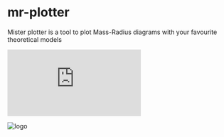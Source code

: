 # mr-plotter
Mister plotter is a tool to plot Mass-Radius diagrams with your favourite theoretical models


![alt text](https://github.com/castro-gzlz/mr-plotter/files/11815963/mr-plotter-2.pdf)

![logo](https://github.com/castro-gzlz/mr-plotter/assets/132309889/49f2627c-207c-4a11-990c-fe656071ad42)


